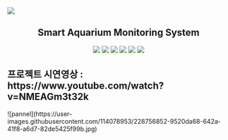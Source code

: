<img src="https://capsule-render.vercel.app/api?type=wave&color=0:EEFF00,100:a82da8&height=300&section=header&text=Project&nbsp;Team&nbsp;One&fontSize=90" />
<h2 align="center">Smart Aquarium Monitoring System</h2>
<div align="center">
	<img src="https://img.shields.io/badge/EclipseIDE-2C2255?style=flat&logo=EclipseIDE&logoColor=white" />
	<img src="https://img.shields.io/badge/Java-007396?style=flat&logo=Java&logoColor=white" />
	<img src="https://img.shields.io/badge/JavaScript-F7DF1E?style=flat&logo=JavaScript&logoColor=white" />
	<img src="https://img.shields.io/badge/HTML5-E34F26?style=flat&logo=HTML5&logoColor=white" />
	<img src="https://img.shields.io/badge/CSS3-1572B6?style=flat&logo=CSS3&logoColor=white" />
	<img src="https://img.shields.io/badge/Arduino-00979D?style=flat&logo=Arduino&logoColor=white" />
</div>
<h2>프로젝트 시연영상 : https://www.youtube.com/watch?v=NMEAGm3t32k</h2>
![pannel](https://user-images.githubusercontent.com/114078953/228756852-9520da68-642a-41f8-a6d7-82de5425f99b.jpg)
